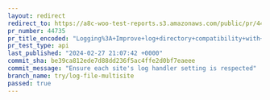 ```yaml
---
layout: redirect
redirect_to: https://a8c-woo-test-reports.s3.amazonaws.com/public/pr/44735/api/index.html
pr_number: 44735
pr_title_encoded: "Logging%3A+Improve+log+directory+compatibility+with+multisite"
pr_test_type: api
last_published: "2024-02-27 21:07:42 +0000"
commit_sha: be39ca812ede7d88dd236f5ac4ffe2d0bf7eaeee
commit_message: "Ensure each site's log handler setting is respected"
branch_name: try/log-file-multisite
passed: true
---
```

